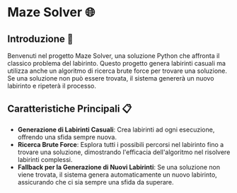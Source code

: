 # Maze Solver 🌐

## Introduzione 🚀
Benvenuti nel progetto Maze Solver, una soluzione Python che affronta il classico problema del labirinto. Questo progetto genera labirinti casuali ma utilizza anche un algoritmo di ricerca brute force per trovare una soluzione. Se una soluzione non può essere trovata, il sistema genererà un nuovo labirinto e ripeterà il processo.

## Caratteristiche Principali 📋
- **Generazione di Labirinti Casuali**: Crea labirinti ad ogni esecuzione, offrendo una sfida sempre nuova.
- **Ricerca Brute Force**: Esplora tutti i possibili percorsi nel labirinto fino a trovare una soluzione, dimostrando l'efficacia dell'algoritmo nel risolvere labirinti complessi.
- **Fallback per la Generazione di Nuovi Labirinti**: Se una soluzione non viene trovata, il sistema genera automaticamente un nuovo labirinto, assicurando che ci sia sempre una sfida da superare.

